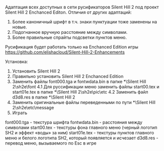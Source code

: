 Адаптация всех доступных в сети русификаторов Silent Hill 2 под проект Silent Hill 2 Enchanced Editon.
Отличия от других адаптаций:
1. Более каноничный шрифт в т.ч. знаки пунктуации тоже заменены на новые.
2. Подогнанное вручную расстояние между символами.
3. Более правильные спрайты подсветки пунктов меню.

Русификация будет работать только на Enchanced Edition игры https://github.com/elishacloud/Silent-Hill-2-Enhancements

Установка:
1. Установить Silent Hill 2
2. Правильно установить Silent Hill 2 Enchanced Edition
3. Заменить файлы font000.tga и fontwdata.bin в папке *\Silent Hill 2\sh2e\font
4.1 Для руссификации меню заменить файлы start00.tex и start01e.tex в папке *\Silent Hill 2\sh2e\pic\etc
4.2 Заменить файл d3d8.res в папке *\Silent Hill 2
6. Заменить оригинальные файлы переведенными по пути *\Silent Hill 2\sh2e\etc\message
7. Играть

font000.tga - текстура шрифта
fontwdata.bin - расстояния между символами
start00.tex - текстуры фона главного меню (черный логотип SH2 и эффект «воды» за ним)
start01e.tex - текстуры пунктов главного меню и белого логотипа SH2, который появляется и исчезает
d3d8.res - перевод меню, вызываемого по Esc в игре
